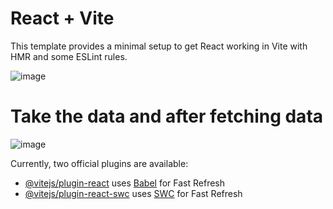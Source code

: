 # React + Vite

This template provides a minimal setup to get React working in Vite with HMR and some ESLint rules.

![image](https://github.com/Sandeep-Raj-CSE/React_Basic/assets/93475813/8795fc7c-cf25-4923-970a-b70ab9f88059)

# Take the data and after fetching data 
![image](https://github.com/Sandeep-Raj-CSE/React_Basic/assets/93475813/62b9547a-0f6c-4541-a2d7-9f6e5c60ad35)


Currently, two official plugins are available:

- [@vitejs/plugin-react](https://github.com/vitejs/vite-plugin-react/blob/main/packages/plugin-react/README.md) uses [Babel](https://babeljs.io/) for Fast Refresh
- [@vitejs/plugin-react-swc](https://github.com/vitejs/vite-plugin-react-swc) uses [SWC](https://swc.rs/) for Fast Refresh

